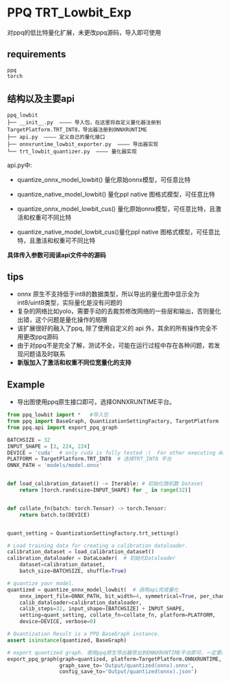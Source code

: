 # PPQ TRT_Lowbit_Exp

对ppq的低比特量化扩展，未更改ppq源码，导入即可使用

## requirements

```text
ppq
torch
```
## 结构以及主要api

```text
ppq_lowbit
├── __init__.py  ———— 导入包，在这里将自定义量化器注册到 TargetPlatform.TRT_INT8，导出器注册到ONNXRUNTIME
├── api.py  ———— 定义自己的量化接口
├── onnxruntime_lowbit_exporter.py  ———— 导出器实现
└── trt_lowbit_quantizer.py  ———— 量化器实现
```
api.py中:

- quantize_onnx_model_lowbit()  量化原始onnx模型，可任意比特

- quantize_native_model_lowbit()  量化ppl native 图格式模型，可任意比特

- quantize_onnx_model_lowbit_cus() 量化原始onnx模型，可任意比特，且激活和权重可不同比特

- quantize_native_model_lowbit_cus()量化ppl native 图格式模型，可任意比特，且激活和权重可不同比特

**具体传入参数可阅读api文件中的源码**

## tips
- onnx 原生不支持低于int8的数据类型，所以导出的量化图中显示全为int8/uint8类型，实际量化是没有问题的
- 复杂的网络比如yolo，需要手动的去裁剪修改网络的一些层和输出，否则量化出错，这个问题是量化操作的局限
- 该扩展很好的融入了ppq, 除了使用自定义的 api 外，其余的所有操作完全不用更改ppq源码
- 由于对ppq不是完全了解，测试不全，可能在运行过程中存在各种问题，若发现问题请及时联系
- **新版加入了激活和权重不同位宽量化的支持**

## Example

- 导出图使用ppq原生接口即可，选择ONNXRUNTIME平台。

```python
from ppq_lowbit import *   #导入包
from ppq import BaseGraph, QuantizationSettingFactory, TargetPlatform
from ppq.api import export_ppq_graph

BATCHSIZE = 32
INPUT_SHAPE = [3, 224, 224]
DEVICE = 'cuda'  # only cuda is fully tested :(  For other executing device there might be bugs.
PLATFORM = TargetPlatform.TRT_INT8  # 选择TRT_INT8 平台
ONNX_PATH = 'models/model.onnx'


def load_calibration_dataset() -> Iterable: # 初始化随机数 Dataset
    return [torch.rand(size=INPUT_SHAPE) for _ in range(32)]


def collate_fn(batch: torch.Tensor) -> torch.Tensor:
    return batch.to(DEVICE)


quant_setting = QuantizationSettingFactory.trt_setting()

# Load training data for creating a calibration dataloader.
calibration_dataset = load_calibration_dataset()
calibration_dataloader = DataLoader(  # 初始化Dataloader
    dataset=calibration_dataset,
    batch_size=BATCHSIZE, shuffle=True)

# quantize your model.
quantized = quantize_onnx_model_lowbit(  # 调用api完成量化
    onnx_import_file=ONNX_PATH, bit_width=4, symmetrical=True, per_channel=True,
    calib_dataloader=calibration_dataloader,
    calib_steps=32, input_shape=[BATCHSIZE] + INPUT_SHAPE,
    setting=quant_setting, collate_fn=collate_fn, platform=PLATFORM,
    device=DEVICE, verbose=0)

# Quantization Result is a PPQ BaseGraph instance.
assert isinstance(quantized, BaseGraph)

# export quantized graph. 使用ppq原生导出器导出到ONNXRUNTIME平台即可，一定要是ONNXRUNTIME平台
export_ppq_graph(graph=quantized, platform=TargetPlatform.ONNXRUNTIME, 
                 graph_save_to='Output/quantized(onnx).onnx',
                 config_save_to='Output/quantized(onnx).json')
```